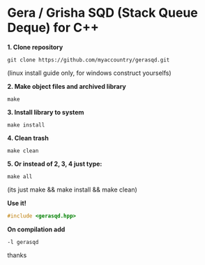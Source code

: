# Gera / Grisha SQD (Stack Queue Deque) for C++  
  
**1. Clone repository**  
```Shell
git clone https://github.com/myaccountry/gerasqd.git  
```
(linux install guide only, for windows construct yourselfs)  
  
**2. Make object files and archived library**  
```Shell
make
```  
**3. Install library to system**  
```Shell
make install
```  
**4. Clean trash**  
```Shell
make clean
```  
 
**5. Or instead of 2, 3, 4 just type:**  
```Shell
make all
```  
(its just make && make install && make clean)  
  
**Use it!**  
```C++
#include <gerasqd.hpp>
```  
**On compilation add**   
```Shell
-l gerasqd
```  
  
thanks 
